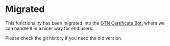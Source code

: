 # Migrated

This functionality has been migrated into the [GTN Certificate
Bot.](https://github.com/hexylena/gtn-slack-bot) where we can handle it in a
nicer way for end users.

Please check the git history if you need the old version.
